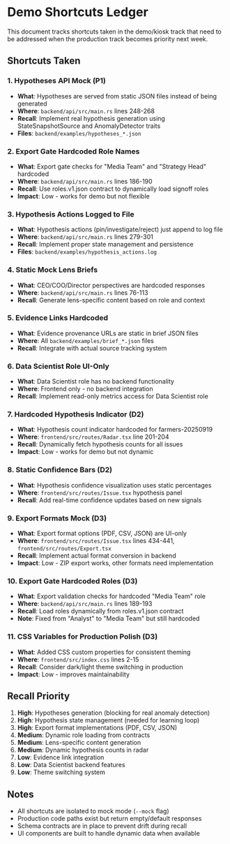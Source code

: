 # Demo Shortcuts Ledger

This document tracks shortcuts taken in the demo/kiosk track that need to be addressed when the production track becomes priority next week.

## Shortcuts Taken

### 1. Hypotheses API Mock (P1)
- **What**: Hypotheses are served from static JSON files instead of being generated
- **Where**: `backend/api/src/main.rs` lines 248-268
- **Recall**: Implement real hypothesis generation using StateSnapshotSource and AnomalyDetector traits
- **Files**: `backend/examples/hypotheses_*.json`

### 2. Export Gate Hardcoded Role Names
- **What**: Export gate checks for "Media Team" and "Strategy Head" hardcoded
- **Where**: `backend/api/src/main.rs` lines 186-190
- **Recall**: Use roles.v1.json contract to dynamically load signoff roles
- **Impact**: Low - works for demo but not flexible

### 3. Hypothesis Actions Logged to File
- **What**: Hypothesis actions (pin/investigate/reject) just append to log file
- **Where**: `backend/api/src/main.rs` lines 279-301
- **Recall**: Implement proper state management and persistence
- **Files**: `backend/examples/hypothesis_actions.log`

### 4. Static Mock Lens Briefs
- **What**: CEO/COO/Director perspectives are hardcoded responses
- **Where**: `backend/api/src/main.rs` lines 76-113
- **Recall**: Generate lens-specific content based on role and context

### 5. Evidence Links Hardcoded
- **What**: Evidence provenance URLs are static in brief JSON files
- **Where**: All `backend/examples/brief_*.json` files
- **Recall**: Integrate with actual source tracking system

### 6. Data Scientist Role UI-Only
- **What**: Data Scientist role has no backend functionality
- **Where**: Frontend only - no backend integration
- **Recall**: Implement read-only metrics access for Data Scientist role

### 7. Hardcoded Hypothesis Indicator (D2)
- **What**: Hypothesis count indicator hardcoded for farmers-20250919
- **Where**: `frontend/src/routes/Radar.tsx` line 201-204
- **Recall**: Dynamically fetch hypothesis counts for all issues
- **Impact**: Low - works for demo but not dynamic

### 8. Static Confidence Bars (D2)
- **What**: Hypothesis confidence visualization uses static percentages
- **Where**: `frontend/src/routes/Issue.tsx` hypothesis panel
- **Recall**: Add real-time confidence updates based on new signals

### 9. Export Formats Mock (D3)
- **What**: Export format options (PDF, CSV, JSON) are UI-only
- **Where**: `frontend/src/routes/Issue.tsx` lines 434-441, `frontend/src/routes/Export.tsx`
- **Recall**: Implement actual format conversion in backend
- **Impact**: Low - ZIP export works, other formats need implementation

### 10. Export Gate Hardcoded Roles (D3)
- **What**: Export validation checks for hardcoded "Media Team" role
- **Where**: `backend/api/src/main.rs` lines 189-193
- **Recall**: Load roles dynamically from roles.v1.json contract
- **Note**: Fixed from "Analyst" to "Media Team" but still hardcoded

### 11. CSS Variables for Production Polish (D3)
- **What**: Added CSS custom properties for consistent theming
- **Where**: `frontend/src/index.css` lines 2-15
- **Recall**: Consider dark/light theme switching in production
- **Impact**: Low - improves maintainability

## Recall Priority

1. **High**: Hypotheses generation (blocking for real anomaly detection)
2. **High**: Hypothesis state management (needed for learning loop)
3. **High**: Export format implementations (PDF, CSV, JSON)
4. **Medium**: Dynamic role loading from contracts
5. **Medium**: Lens-specific content generation
6. **Medium**: Dynamic hypothesis counts in radar
7. **Low**: Evidence link integration
8. **Low**: Data Scientist backend features
9. **Low**: Theme switching system

## Notes

- All shortcuts are isolated to mock mode (`--mock` flag)
- Production code paths exist but return empty/default responses
- Schema contracts are in place to prevent drift during recall
- UI components are built to handle dynamic data when available
